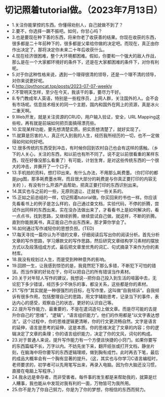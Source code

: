 # 切记照着tutorial做。（2023年7月13日） 

- 1.关注你能掌控的东西。你懂得劝别人，自己就做不到了？
- 2.要不，你选择一蹶不振吧。如何，你甘心吗？
- 3.也是要现在种下善的东西，将来你老了收获善的结果。你现在收获的东西，很多都是二十年前种下的，很多都是父辈给你做的决定吧。而现在，真正由你作出决定了，那将决定你未来二十年后收获什么。
- 4.现在经济很困难，整个大环境都困难。假如，你要和一个强大的敌人作战，那么是在一个大家都环境好的条件下，还是在大家都困难的条件下，对你有利呢。
- 5.对于你这种性格来说，遇到一个理得很清的领导，还是一个理不清的领导，对你来说更好呢。
- 6.http://pythoncat.top/posts/2023-07-07-weekly
- 7.不管明天怎样，至少在今天，我该干的事，要尽力干好。
- 8.专门教成年人英语，特别是一些程序员，上网人群，关注国外的人。会不会有市场呢。信息技术相关的同一个主题，国内和国外在网上的资源，真是冰火二重天啊。
- 9.Web开发，就是关注资源的CRUD，用户输入验证，安全，URL Mapping这些啦，再有就是前端如何把页面搞得漂亮些。
- 10.实现某样功能，要先想清楚实质。把实质想清楚了，就好实现了。
- 11.就算是厉害的人，真正代入到我的人生，经历我所经历的一切，也不一定做得如何如何好吧。
- 12.很多传统的东西受到冲击，有时候你回到农村自己也会有这样的感触。（乡下的人关心，关注的东西，和以前也有所不同了。说不定以前很看重的某样东西，现在好像没那么看重了）有可能，计划生育，是对这些传统东西的一个很大的冲击，并撕开了一个口子。
- 13.手机拍的资料，想打印出来。有什么办法，不用那么耗费墨。（你打印的都是jpg图，那多耗费墨水啊，而且很大部分的耗费是与你真正要打印的内容无关的 ），有没有什么开源产品帮助，把真正要打印的东西识别出来。
- 14.其实也与之前的一些，无原则退让、迁就有一些关系的。
- 15.正如之前总结的一样，切记照着tutorial做。你买回来的书也一样。你应该先看看书上的例子是怎么样的，自己通过查文档，实验代码，不停的折腾，尝试作出同样的东西出来。实在没办法做出来了，才看看书上是如何解决的，看一点点书，找到思路，又继续折腾，继续尝试自己做。就这样，不断的折腾。直到你能脱离书，真正能自己作出东西来，那才算你学会了。
- 16.如何通过写作减轻你的思想负担。(TED)
- 17.每天寻找一篇你认为不错的文章，仔细阅读后写出你的阅读分析。首先分析文章的写作思路，学习爆款文的写作思路，然后研究文章结构学习素材的摆放方式以及段落组成方式，最后把文章里优秀的词汇、句式摘录下来作为你的素材库。
- 18.我没有规划过人生，而是受到种种意外的影响。
- 19.回顾一生，让我感到惊恐的是，我竟然犯下那么多错，不断犯下可怕的错误。而当作家的好处在于，你可以把自己的所有错误当作素材。
- 20.关于对年轻人写作的建议，我想说--把你自己投入到生活的喧嚣中去，无论犯下多少错误，经历多少不快乐的事，都没关系，这些都是你的素材。
- 21.“写作”其实就是一种很强烈的目标，在写作里，这叫做“自我倾诉”。自我倾诉有很多作用，包括整理自己的思路，用文字辅助思考，记录当下的事件，表达内心的感受，观察自己的状态，更好的认识自己等。
- 22.提升写作能力，最重要的，不是在遣词造句上做文章。而是尽可能的去提升你自己的“思维”，“逻辑”，“语言组织能力”。他们的作用都是“以文字表达想法”。这个过程中，你的思维逻辑更清晰，你的行文更流畅自然。文字是语言的延伸，语言是思考的延伸，这是本质。你的思维决定了文章的内容；你的逻辑决定了文章的条理；你的语言组织能力，决定了你的文风，词句的构成。
- 23.对于普通人来说，提升写作能力有一个方便且快捷的小窍门。如果你要写的东西篇幅不长，万字以内。不妨先坐下来，翻开纸张或打开文档，静坐片刻，在脑海中将你要写的东西逻辑理顺，做到胸有成竹。此时再去下笔，最后的成品大概率会有一个胸有显著的提升。（这，其实也与你学习C语言编程时，老师要求的，初学者可以先用笔写出来，再录入电脑。因为你大脑还没习惯，直接在电脑上写程序。）
- 24.我永远是幸存者，而非受害者。每件事的发生都是来帮助我的，就算是烂人糟事，我也能从中发现对我有利的一面，万物皆可为我所用。
- 25.你不是为了你自己努力，你是为了你的梦想，你相信的东西而努力。
